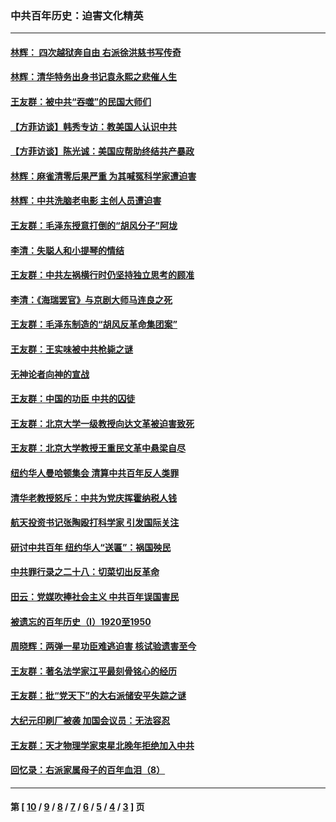 ### 中共百年历史：迫害文化精英
---
#### [林辉： 四次越狱奔自由 右派徐洪慈书写传奇](../../pages/nf1176111/n14010438.md?06110430) 
#### [林辉：清华特务出身书记袁永熙之悲催人生](../../pages/nf1176111/n13997413.md?06110430) 
#### [王友群：被中共“吞噬”的民国大师们](../../pages/nf1176111/n13942620.md?06110430) 
#### [【方菲访谈】韩秀专访：教美国人认识中共](../../pages/nf1176111/n13821310.md?06110430) 
#### [【方菲访谈】陈光诚：美国应帮助终结共产暴政](../../pages/nf1176111/n13759521.md?06110430) 
#### [林辉：麻雀清零后果严重 为其喊冤科学家遭迫害](../../pages/nf1176111/n13746900.md?06110430) 
#### [林辉：中共洗脑老电影 主创人员遭迫害](../../pages/nf1176111/n13699437.md?06110430) 
#### [王友群：毛泽东授意打倒的“胡风分子”阿垅](../../pages/nf1176111/n13592541.md?06110430) 
#### [李清：失聪人和小提琴的情结](../../pages/nf1176111/n13459280.md?06110430) 
#### [王友群：中共左祸横行时仍坚持独立思考的顾准](../../pages/nf1176111/n13444722.md?06110430) 
#### [李清：《海瑞罢官》与京剧大师马连良之死](../../pages/nf1176111/n13412316.md?06110430) 
#### [王友群：毛泽东制造的“胡风反革命集团案”](../../pages/nf1176111/n13324909.md?06110430) 
#### [王友群：王实味被中共枪毙之谜](../../pages/nf1176111/n13307502.md?06110430) 
#### [无神论者向神的宣战](../../pages/nf1176111/n13281535.md?06110430) 
#### [王友群：中国的功臣 中共的囚徒](../../pages/nf1176111/n13291790.md?06110430) 
#### [王友群：北京大学一级教授向达文革被迫害致死](../../pages/nf1176111/n13150966.md?06110430) 
#### [王友群：北京大学教授王重民文革中悬梁自尽](../../pages/nf1176111/n13084645.md?06110430) 
#### [纽约华人曼哈顿集会 清算中共百年反人类罪](../../pages/nf1176111/n13084157.md?06110430) 
#### [清华老教授怒斥：中共为党庆挥霍纳税人钱](../../pages/nf1176111/n13071430.md?06110430) 
#### [航天投资书记张陶殴打科学家 引发国际关注](../../pages/nf1176111/n13069132.md?06110430) 
#### [研讨中共百年 纽约华人“送匾”：祸国殃民](../../pages/nf1176111/n13057367.md?06110430) 
#### [中共罪行录之二十八：切菜切出反革命](../../pages/nf1176111/n13030600.md?06110430) 
#### [田云：党媒吹捧社会主义 中共百年误国害民](../../pages/nf1176111/n13006682.md?06110430) 
#### [被遗忘的百年历史（I）1920至1950](../../pages/nf1176111/n12986411.md?06110430) 
#### [周晓辉：两弹一星功臣难逃迫害 核试验遗害至今](../../pages/nf1176111/n12974997.md?06110430) 
#### [王友群：著名法学家江平最刻骨铭心的经历](../../pages/nf1176111/n12970787.md?06110430) 
#### [王友群：批“党天下”的大右派储安平失踪之谜](../../pages/nf1176111/n12954229.md?06110430) 
#### [大纪元印刷厂被袭 加国会议员：无法容忍](../../pages/nf1176111/n12883028.md?06110430) 
#### [王友群：天才物理学家束星北晚年拒绝加入中共](../../pages/nf1176111/n12792913.md?06110430) 
#### [回忆录：右派家属母子的百年血泪（8）](../../pages/nf1176111/n12706196.md?06110430) 

---
#### 第 [ [10](./10.md?06110430) / [9](./9.md?06110430) / [8](./8.md?06110430) / [7](./7.md?06110430) / [6](./6.md?06110430) / [5](./5.md?06110430) / [4](./4.md?06110430) / [3](./3.md?06110430) ] 页
